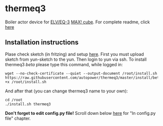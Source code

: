 # thermeq3
Boiler actor device for [ELV/EQ-3](http://www.eq-3.de/) [MAX! cube](http://www.eq-3.de/max-heizungssteuerung-produktdetail-kopie/items/bc-lgw-o-tw.html).
For complete readme, click [here](https://github.com/autopower/thermeq3/blob/master/README.md)

## Installation instructions
Plase check sketch (in fritzing) and setup [here](https://github.com/autopower/thermeq3/blob/master/README.md).
First you must upload sketch from yun-sketch to the yun. Then login to yun via ssh.
To install thermeq3 *beta* please type this command, while logged in:
```
wget --no-check-certificate --quiet --output-document /root/install.sh https://raw.githubusercontent.com/autopower/thermeq3/master/install/beta/install.sh|chmod +x /root/install.sh
```
And after that (you can change thermeq3 name to your own):
```
cd /root
./install.sh thermeq3
```
**Don't forget to edit config.py file!** Scroll down below [here](https://github.com/autopower/thermeq3/blob/master/README.md) for "In config.py file" chapter.

